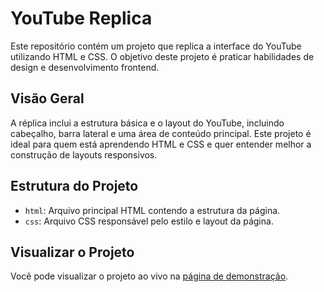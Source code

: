 # YouTube Replica

Este repositório contém um projeto que replica a interface do YouTube utilizando HTML e CSS. O objetivo deste projeto é praticar habilidades de design e desenvolvimento frontend.

## Visão Geral

A réplica inclui a estrutura básica e o layout do YouTube, incluindo cabeçalho, barra lateral e uma área de conteúdo principal. Este projeto é ideal para quem está aprendendo HTML e CSS e quer entender melhor a construção de layouts responsivos.

## Estrutura do Projeto

- `html`: Arquivo principal HTML contendo a estrutura da página.
- `css`: Arquivo CSS responsável pelo estilo e layout da página.

## Visualizar o Projeto

Você pode visualizar o projeto ao vivo na [página de demonstração](https://YouTube_Clone.netlify.app).
